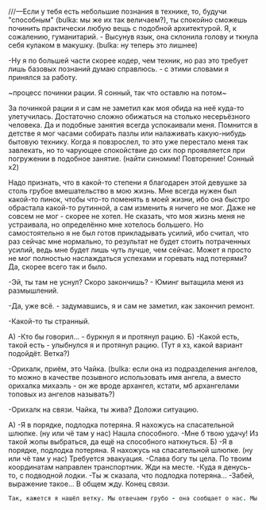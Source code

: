 
///—Если у тебя есть небольшие познания в технике, то, будучи "способным" (bulka: мы же их так величаем?), ты спокойно сможешь починить практически любую вещь с подобной архитектурой. Я, к сожалению, гуманитарий. - Высунув язык, она склонила голову и ткнула себя кулаком в макушку. (bulka: ну теперь это лишнее)

-Ну я по большей части скорее кодер, чем техник, но раз это требует лишь базовых познаний думаю справлюсь. - с этими словами я принялся за работу.

~процесс починки рации. Я сонный, так что оставлю на потом~

За починкой рации я и сам не заметил как моя обида на неё куда-то улетучилась. Достаточно сложно обижаться на столько несерьёзного человека. Да и подобные занятия всегда успокаивали меня. Помнится в детстве я мог часами собирать пазлы или налаживать какую-нибудь бытовую технику. Когда я повзрослел, то это уже перестало меня так завлекать, но то чарующее спокойствие до сих пор проявляется при погружении в подобное занятие. (найти синомим! Повторение! Сонный x2)

Надо признать, что в какой-то степени я благодарен этой девушке за столь грубое вмешательство в мою жизнь. Мне всегда нужен был какой-то пинок, чтобы что-то поменять в моей жизни, ибо она быстро обрастала какой-то рутинной, а сам изменить я ничего не мог. Даже не совсем не мог - скорее не хотел. Не сказать, что моя жизнь меня не устраивала, но определённо мне хотелось большего. Но самостоятельно я не был готов прикладывать усилий, ибо считал, что раз сейчас мне нормально, то результат не будет стоить потраченных усилий, ведь мне будет лишь чуть лучше, чем сейчас. Может я просто не мог полностью наслаждаться успехами и горевать над потерями? Да, скорее всего так и было.

-Эй, ты там не уснул? Скоро закончишь? - Юминг вытащила меня из размышлений. 

-Да, уже всё. - задумавшись, я и сам не заметил, как закончил ремонт.

-Какой-то ты странный.

А) -Кто бы говорил... - буркнул я и протянул рацию.
Б) -Какой есть, такой есть - улыбнулся я и протянул рацию.
(Тут я хз, какой вариант подойдёт. Ветка?)

-Орихалк, приём, это Чайка. (bulka: если она из подразделения ангелов, то можно в качестве позывного использовать имя ангела, а вместо орихалка михаэль - он же вроде архангел, кстати, мб архангелами топовых из ангелов называть?)

-Орихалк на связи. Чайка, ты жива? Доложи ситуацию.

А) -Я в порядке, подлодка потеряна. Я нахожусь на спасательной шлюпке. (ну или чё там у нас) Нашла способного.
-Мне б твою удачу! Из такой жопы выбраться, да ещё на способного наткнуться.
Б) -Я в порядке, подлодка потеряна. Я нахожусь на спасательной шлюпке. (ну или чё там у нас) Требуется эвакуация.
-Слава богу ты цела. По твоим координатам направлен транспортник. Жди на месте.
-Куда я денусь-то, с подводной лодки.
-Ты ж сказала, что подлодка потеряна...
-Забей, выражение такое... В общем жду. Конец связи.

```ruby  
Так, кажется я нашёл ветку. Мы отвечаем грубо - она сообщает о нас. Мы отвечаем с улыбкой - она не говорит о нас, а потом притворяется, что не знает о том, что мы - способный и выдаёт нас за гражданского (тип благодарность и попытка избавить от войны). Далее у нас будет выбор пройти тест (случайно тип) или быть мирным и тихо наблюдать за ситуацией в мире. Мб можно будет ещё аварий устроить для того, чтобы  мы не сбежали в свой мирный мирок. Я не думаю, что это конец главы. Скорее всего когда встану ещё допишу. Хотя что-то сюжет быстро пошёл. Возьму, наверное, ситуацию с харчем из гнева. Если есть ремарки пишите в общий чат или сюда в скобках как я. 
```  